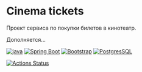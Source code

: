 # Cinema tickets

Проект сервиса по покупки билетов в кинотеатр.

Дополняется...

[![java](https://img.shields.io/badge/Java-ED8B00?style=for-the-badge&logo=java&logoColor=white)](https://www.java.com/)
[![Spring Boot](https://img.shields.io/badge/Spring_Boot-F2F4F9?style=for-the-badge&logo=spring-boot)](https://spring.io/projects/spring-boot)
[![Bootstrap](https://img.shields.io/badge/Bootstrap-563D7C?style=for-the-badge&logo=bootstrap&logoColor=white)](https://getbootstrap.com/)
[![PostgresSQL](https://img.shields.io/badge/PostgreSQL-316192?style=for-the-badge&logo=postgresql&logoColor=white)](https://www.postgresql.org/)

[![Actions Status](https://github.com/alxkzncoff/job4j_cinema/workflows/java-ci/badge.svg)](https://github.com/alxkzncoff/job4j_cinema/actions)
